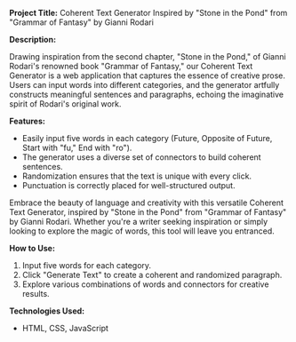 

**Project Title:** Coherent Text Generator Inspired by "Stone in the Pond" from "Grammar of Fantasy" by Gianni Rodari

**Description:**

Drawing inspiration from the second chapter, "Stone in the Pond," of Gianni Rodari's renowned book "Grammar of Fantasy," our Coherent Text Generator is a web application that captures the essence of creative prose. Users can input words into different categories, and the generator artfully constructs meaningful sentences and paragraphs, echoing the imaginative spirit of Rodari's original work.

**Features:**

- Easily input five words in each category (Future, Opposite of Future, Start with "fu," End with "ro").
- The generator uses a diverse set of connectors to build coherent sentences.
- Randomization ensures that the text is unique with every click.
- Punctuation is correctly placed for well-structured output.

Embrace the beauty of language and creativity with this versatile Coherent Text Generator, inspired by "Stone in the Pond" from "Grammar of Fantasy" by Gianni Rodari. Whether you're a writer seeking inspiration or simply looking to explore the magic of words, this tool will leave you entranced.

**How to Use:**

1. Input five words for each category.
2. Click "Generate Text" to create a coherent and randomized paragraph.
3. Explore various combinations of words and connectors for creative results.

**Technologies Used:**

- HTML, CSS, JavaScript

